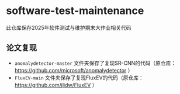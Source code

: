 # software-test-maintenance
此仓库保存2025年软件测试与维护期末大作业相关代码
## 论文复现
- `anomalydetector-master` 文件夹保存了复现SR-CNN的代码（原仓库：https://github.com/microsoft/anomalydetector ）
- `FluxEV-main` 文件夹保存了复现FluxEV的代码（原仓库：https://github.com/jlidw/FluxEV ）
